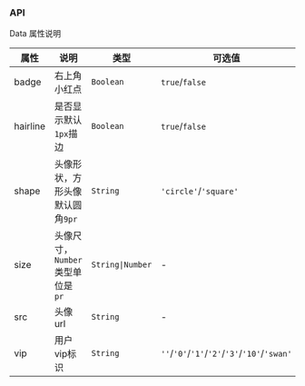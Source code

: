 ### API

<div class="card">

Data 属性说明

| 属性 | 说明 | 类型 | 可选值 | 默认值 |
| --- | --- | --- | --- | --- |
| badge | 右上角小红点 | `Boolean` | `true`/`false` | `false` |
| hairline | 是否显示默认`1px`描边 | `Boolean` | `true`/`false` | `true` |
| shape | 头像形状，方形头像默认圆角`9pr` | `String` | `'circle'`/`'square'` | `'circle'` |
| size | 头像尺寸，`Number` 类型单位是 `pr` | `String\|Number` | - | `'md'` |
| src | 头像url | `String` | - | `''` |
| vip | 用户vip标识 | `String` | `''`/`'0'`/`'1'`/`'2'`/`'3'`/`'10'`/`'swan'` | `''` |

</div>
